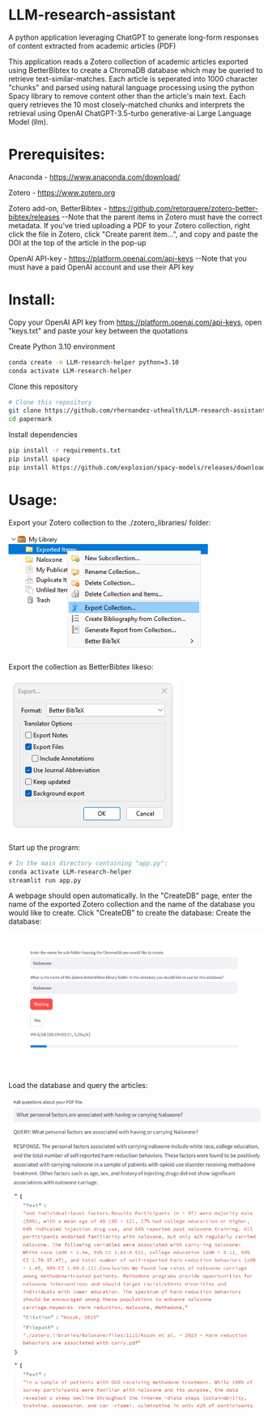 # LLM-research-assistant
 A python application leveraging ChatGPT to generate long-form responses of content extracted from academic articles (PDF)

 This application reads a Zotero collection of academic articles exported using BetterBibtex to create a ChromaDB database which may be queried to retrieve text-similar-matches. Each article is seperated into 1000 character "chunks" and parsed using natural language processing using the python Spacy library to remove content other than the article's main text. Each query retrieves the 10 most closely-matched chunks and interprets the retrieval using OpenAI ChatGPT-3.5-turbo generative-ai Large Language Model (llm).

 

# Prerequisites:
 Anaconda - https://www.anaconda.com/download/
 
 Zotero - https://www.zotero.org
 
 Zotero add-on, BetterBibtex - https://github.com/retorquere/zotero-better-bibtex/releases
  --Note that the parent items in Zotero must have the correct metadata. If you've tried uploading a PDF to your Zotero collection, right click the file in Zotero, click "Create parent item...", and copy and paste the DOI at the top of the article in the pop-up 


 OpenAI API-key - https://platform.openai.com/api-keys
  --Note that you must have a paid OpenAI account and use their API key


# Install:
Copy your OpenAI API key from  https://platform.openai.com/api-keys, open "keys.txt" and paste your key between the quotations

Create Python 3.10 environment
```bash
conda create -n LLM-research-helper python=3.10
conda activate LLM-research-helper
```
Clone this repository
```bash
# Clone this repository
git clone https://github.com/rhernandez-uthealth/LLM-research-assistant.git
cd papermark
```
Install dependencies
```bash
pip install -r requirements.txt
pip install spacy
pip install https://github.com/explosion/spacy-models/releases/download/en_core_web_sm-1.2.0/en_core_web_sm-1.2.0.tar.gz
```

# Usage:

Export your Zotero collection to the ./zotero_libraries/ folder:

 ![](/images/ExportCollection.png)

Export the collection as BetterBibtex likeso:

 ![](/images/BetterBibtex.png)

Start up the program:

 ```bash
 # In the main directory containing "app.py":
 conda activate LLM-research-helper
 streamlit run app.py
 ```

A webpage should open automatically. In the "CreateDB" page, enter the name of the exported Zotero collection and the name of the database you would like to create. Click "CreateDB" to create the database:
Create the database:

 ![](/images/CreateDB_interface.png)
 
Load the database and query the articles:

 ![](/images/QAInterface.png)


